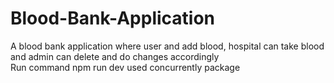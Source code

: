 # Blood-Bank-Application
A blood bank application where user and add blood, hospital can take blood and admin can delete and do changes accordingly  
Run command npm run dev used concurrently package
